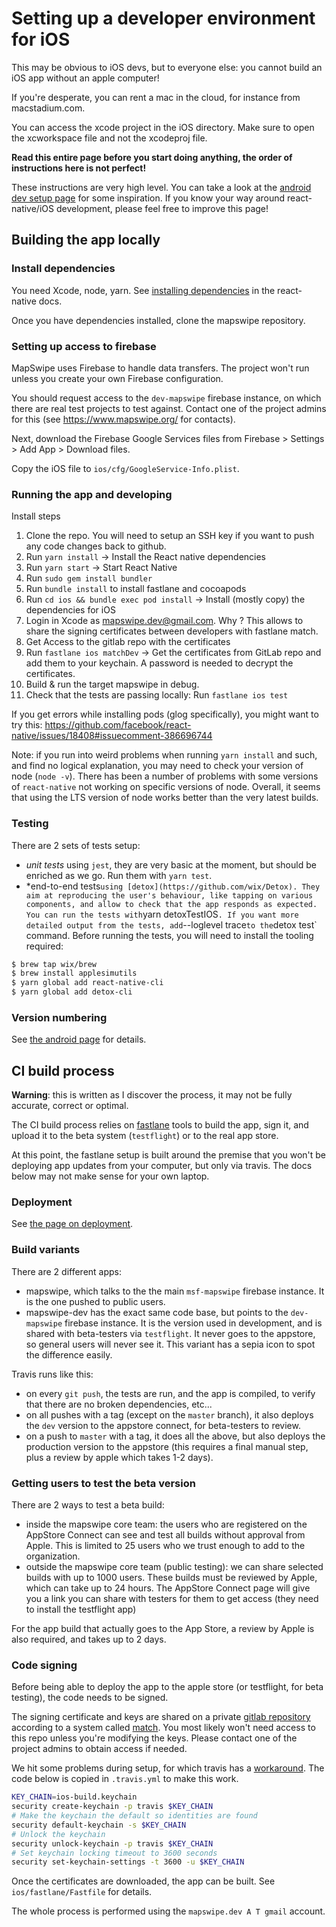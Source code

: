 # Setting up a developer environment for iOS

This may be obvious to iOS devs, but to everyone else: you cannot build an iOS app without an apple computer!

If you're desperate, you can rent a mac in the cloud, for instance from macstadium.com.

You can access the xcode project in the iOS directory. Make sure to open the xcworkspace file and not the xcodeproj file.

**Read this entire page before you start doing anything, the order of instructions here is not perfect!**

These instructions are very high level. You can take a look at the [android dev setup page](develop-android) for some inspiration. If you know your way around react-native/iOS development, please feel free to improve this page!

## Building the app locally

### Install dependencies

You need Xcode, node, yarn. See [installing dependencies](http://facebook.github.io/react-native/docs/getting-started.html#installing-dependencies) in the react-native docs.

Once you have dependencies installed, clone the mapswipe repository.

### Setting up access to firebase

MapSwipe uses Firebase to handle data transfers. The project won't run unless you create your own Firebase configuration.

You should request access to the `dev-mapswipe` firebase instance, on which there are real test projects to test against. Contact one of the project admins for this (see https://www.mapswipe.org/ for contacts).

Next, download the Firebase Google Services files from Firebase > Settings > Add App > Download files.

Copy the iOS file to `ios/cfg/GoogleService-Info.plist`.

### Running the app and developing

Install steps

1. Clone the repo. You will need to setup an SSH key if you want to push any code changes back to github.
2. Run `yarn install` -> Install the React native dependencies
3. Run `yarn start` -> Start React Native
4. Run `sudo gem install bundler`
5. Run `bundle install` to install fastlane and cocoapods
6. Run `cd ios && bundle exec pod install` -> Install (mostly copy) the dependencies for iOS
7. Login in Xcode as mapswipe.dev@gmail.com. Why ? This allows to share the signing certificates between developers with fastlane match.
8. Get Access to the gitlab repo with the certificates
9. Run `fastlane ios matchDev` -> Get the certificates from GitLab repo and add them to your keychain. A password is needed to decrypt the certificates.
10. Build & run the target mapswipe in debug.
11. Check that the tests are passing locally: Run `fastlane ios test`

If you get errors while installing pods (glog specifically), you might want to try this: https://github.com/facebook/react-native/issues/18408#issuecomment-386696744

Note: if you run into weird problems when running `yarn install` and such, and find no logical explanation, you may need to check your version of node (`node -v`). There has been a number of problems with some versions of `react-native` not working on specific versions of node. Overall, it seems that using the LTS version of node works better than the very latest builds.

### Testing

There are 2 sets of tests setup:

- _unit tests_ using `jest`, they are very basic at the moment, but should be enriched as we go. Run them with `yarn test`.
- \*end-to-end tests`using [detox](https://github.com/wix/Detox). They aim at reproducing the user's behaviour, like tapping on various components, and allow to check that the app responds as expected. You can run the tests with`yarn detoxTestIOS`. If you want more detailed output from the tests, add`--loglevel trace`to the`detox test` command.
  Before running the tests, you will need to install the tooling required:

```bash
$ brew tap wix/brew
$ brew install applesimutils
$ yarn global add react-native-cli
$ yarn global add detox-cli
```

### Version numbering

See [the android page](develop-android.md#version-numbering) for details.

## CI build process

**Warning**: this is written as I discover the process, it may not be fully accurate, correct or optimal.

The CI build process relies on [fastlane](https://docs.fastlane.tools) tools to build the app, sign it, and upload it to the beta system (`testflight`) or to the real app store.

At this point, the fastlane setup is built around the premise that you won't be deploying app updates from your computer, but only via travis. The docs below may not make sense for your own laptop.

### Deployment

See [the page on deployment](deployment).

### Build variants

There are 2 different apps:

- mapswipe, which talks to the the main `msf-mapswipe` firebase instance. It is the one pushed to public users.
- mapswipe-dev has the exact same code base, but points to the `dev-mapswipe` firebase instance. It is the version used in development, and is shared with beta-testers via `testflight`. It never goes to the appstore, so general users will never see it. This variant has a sepia icon to spot the difference easily.

Travis runs like this:

- on every `git push`, the tests are run, and the app is compiled, to verify that there are no broken dependencies, etc...
- on all pushes with a tag (except on the `master` branch), it also deploys the `dev` version to the appstore connect, for beta-testers to review.
- on a push to `master` with a tag, it does all the above, but also deploys the production version to the appstore (this requires a final manual step, plus a review by apple which takes 1-2 days).

### Getting users to test the beta version

There are 2 ways to test a beta build:

- inside the mapswipe core team: the users who are registered on the AppStore Connect can see and test all builds without approval from Apple. This is limited to 25 users who we trust enough to add to the organization.
- outside the mapswipe core team (public testing): we can share selected builds with up to 1000 users. These builds must be reviewed by Apple, which can take up to 24 hours. The AppStore Connect page will give you a link you can share with testers for them to get access (they need to install the testflight app)

For the app build that actually goes to the App Store, a review by Apple is also required, and takes up to 2 days.

### Code signing

Before being able to deploy the app to the apple store (or testflight, for beta testing), the code needs to be signed.

The signing certificate and keys are shared on a private [gitlab repository](https://gitlab.com/mapswipe/ios-certificates) according to a system called [match](https://docs.fastlane.tools/codesigning/getting-started/#using-match). You most likely won't need access to this repo unless you're modifying the keys. Please contact one of the project admins to obtain access if needed.

We hit some problems during setup, for which travis has a [workaround](https://docs.travis-ci.com/user/common-build-problems/#mac-macos-mavericks-109-code-signing-errors). The code below is copied in `.travis.yml` to make this work.

```sh
KEY_CHAIN=ios-build.keychain
security create-keychain -p travis $KEY_CHAIN
# Make the keychain the default so identities are found
security default-keychain -s $KEY_CHAIN
# Unlock the keychain
security unlock-keychain -p travis $KEY_CHAIN
# Set keychain locking timeout to 3600 seconds
security set-keychain-settings -t 3600 -u $KEY_CHAIN
```

Once the certificates are downloaded, the app can be built. See `ios/fastlane/Fastfile` for details.

The whole process is performed using the `mapswipe.dev A T gmail` account.
